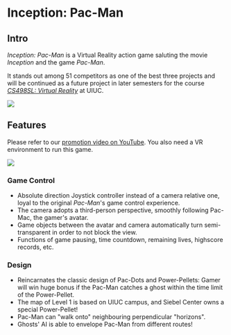 # Inception: Pac-Man

## Intro
*Inception: Pac-Man* is a Virtual Reality action game saluting the movie *Inception* and the game *Pac-Man*. 

It stands out among 51 competitors as one of the best three projects and will be continued as a future project in later semesters for the course [*CS498SL: Virtual Reality*](https://courses.engr.illinois.edu/cs498sl3/gallery.php) at UIUC.

![](https://6pi9og.bn1302.livefilestore.com/y3mtMwWX5nmkhPB01AOpz_6qEgcgTYP3d1F3EARM1O2j5h_BRiYS-w096FfHt4FLbwG4O2_AMhkFlyZs4fvgQDu9BPT7TdoOQUWbIwz0QTRbASkpUbGzNedPjPRhcg5FFcPPl_3hN5IN_gSWtbNG44mfuQjfUOclq34XCCDIHu5a6U?width=3051&height=2800&cropmode=none)

## Features
Please refer to our [promotion video on YouTube](https://www.youtube.com/watch?v=E0zpH-WiBlM).
You also need a VR environment to run this game.

![](https://c077na.bn1302.livefilestore.com/y3mJg7RPbiL_n-A7YkidSqWkyt8Fdr14Mas47l_diSq9H2ecfz483nhTox6ZF_NfF31CDbjYuYn_Mu6sBUTws_ozBgCJQ5vbhdndFVsewYYZgr-B-sTuum6BHjJz8CqOaQqI5g8-2EfEbW-F3aDwoEF-9CbKVPZKWleInenhU7WYM0?width=4032&height=3024&cropmode=none)

### Game Control
* Absolute direction Joystick controller instead of a camera relative one, loyal to the original *Pac-Man*'s game control experience. 
* The camera adopts a third-person perspective, smoothly following Pac-Mac, the gamer's avatar.
* Game objects between the avatar and camera automatically turn semi-transparent in order to not block the view.
* Functions of game pausing, time countdown, remaining lives, highscore records, etc.

### Design
* Reincarnates the classic design of Pac-Dots and Power-Pellets: Gamer will win huge bonus if the Pac-Man catches a ghost within the time limit of the Power-Pellet.
* The map of Level 1 is based on UIUC campus, and Siebel Center owns a special Power-Pellet!
* Pac-Man can "walk onto" neighbouring perpendicular "horizons".
* Ghosts' AI is able to envelope Pac-Man from different routes!

